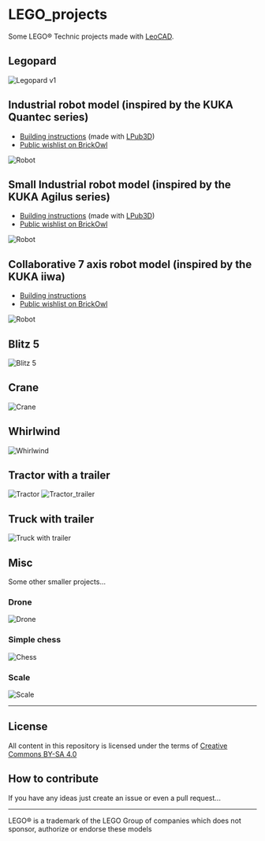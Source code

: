 # LEGO_projects

Some LEGO® Technic projects made with [LeoCAD](https://www.leocad.org/).

## Legopard

![Legopard v1](Legopard/LEGOPard%202%20v1_complete.png)

## Industrial robot model (inspired by the **KUKA Quantec** series)

- [Building instructions](/Robot/robot_instr/robot_instr.md) (made with [LPub3D](https://trevorsandy.github.io/lpub3d/))
- [Public wishlist on BrickOwl](https://www.brickowl.com/wishlist/view/goeroeg/robot)

![Robot](Robot/robot_instr.png)

## Small Industrial robot model (inspired by the **KUKA Agilus** series)

- [Building instructions](/Robot/robot_instr/agilus_instr.md) (made with [LPub3D](https://trevorsandy.github.io/lpub3d/))
- [Public wishlist on BrickOwl](https://www.brickowl.com/wishlist/view/goeroeg/robot-small)

![Robot](Robot/agilus_instr.png)

## Collaborative 7 axis robot model (inspired by the **KUKA iiwa**)

- [Building instructions](/Robot/iiwa_instr/iiwa_instr.md)
- [Public wishlist on BrickOwl](https://www.brickowl.com/wishlist/view/goeroeg/iiwa)

![Robot](Robot/iiwa.png)

## Blitz 5

![Blitz 5](Blitz/Blitz_5.png)

## Crane

![Crane](Crane/Crane_v1.png)

## Whirlwind

![Whirlwind](Whirlwind/Whirlwind.png)

## Tractor with a trailer

![Tractor](Tractor/Tractor.png)
![Tractor_trailer](Tractor/Tractor_trailer.png)

## Truck with trailer

![Truck with trailer](Truck_trailer/Truck_trailer.png)

## Misc

Some other smaller projects...

### Drone

![Drone](Misc/drone.png)

### Simple chess

![Chess](Misc/chess.png)

### Scale

![Scale](Misc/scale.png)

---

## License

All content in this repository is licensed under the terms of [Creative Commons BY-SA 4.0](https://creativecommons.org/licenses/by-sa/4.0/)

## How to contribute

If you have any ideas just create an issue or even a pull request...

---

LEGO® is a trademark of the LEGO Group of companies which does not sponsor, authorize or endorse these models
